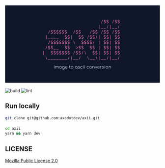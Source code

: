 ![axii](./public/meta_axii.jpg)

![build](https://github.com/axodotdev/axii/actions/workflows/build.yml/badge.svg)
![lint](https://github.com/axodotdev/axii/actions/workflows/lint.yml/badge.svg)

## Run locally

```sh
git clone git@github.com:axodotdev/axii.git

cd axii
yarn && yarn dev
```

## LICENSE

[Mozilla Public License 2.0](https://choosealicense.com/licenses/mpl-2.0/)
